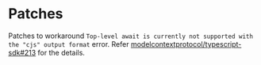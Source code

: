 # Patches

Patches to workaround `Top-level await is currently not supported with the "cjs" output format` error. Refer [modelcontextprotocol/typescript-sdk#213](https://github.com/modelcontextprotocol/typescript-sdk/issues/213) for the details.

